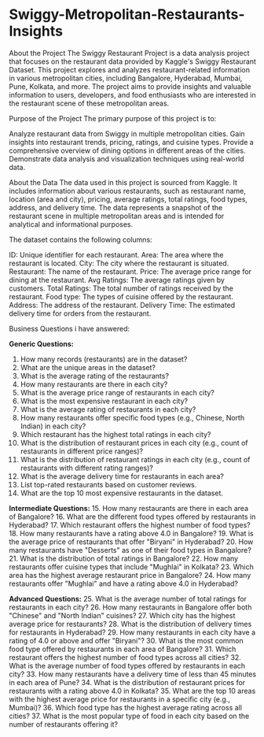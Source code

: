 # Swiggy-Metropolitan-Restaurants-Insights

About the Project
The Swiggy Restaurant Project is a data analysis project that focuses on the restaurant data provided by Kaggle's Swiggy Restaurant Dataset. This project explores and analyzes restaurant-related information in various metropolitan cities, including Bangalore, Hyderabad, Mumbai, Pune, Kolkata, and more. The project aims to provide insights and valuable information to users, developers, and food enthusiasts who are interested in the restaurant scene of these metropolitan areas.

Purpose of the Project
The primary purpose of this project is to:

Analyze restaurant data from Swiggy in multiple metropolitan cities.
Gain insights into restaurant trends, pricing, ratings, and cuisine types.
Provide a comprehensive overview of dining options in different areas of the cities.
Demonstrate data analysis and visualization techniques using real-world data.

About the Data
The data used in this project is sourced from Kaggle. It includes information about various restaurants, such as restaurant name, location (area and city), pricing, average ratings, total ratings, food types, address, and delivery time. The data represents a snapshot of the restaurant scene in multiple metropolitan areas and is intended for analytical and informational purposes.

The dataset contains the following columns:

ID: Unique identifier for each restaurant.
Area: The area where the restaurant is located.
City: The city where the restaurant is situated.
Restaurant: The name of the restaurant.
Price: The average price range for dining at the restaurant.
Avg Ratings: The average ratings given by customers.
Total Ratings: The total number of ratings received by the restaurant.
Food type: The types of cuisine offered by the restaurant.
Address: The address of the restaurant.
Delivery Time: The estimated delivery time for orders from the restaurant.

Business Questions i have answered:

**Generic Questions:**
1. How many records (restaurants) are in the dataset?
2. What are the unique areas in the dataset?
3. What is the average rating of the restaurants?
4. How many restaurants are there in each city?
5. What is the average price range of restaurants in each city?
6. What is the most expensive restaurant in each city?
7. What is the average rating of restaurants in each city?
8. How many restaurants offer specific food types (e.g., Chinese, North Indian) in each city?
9. Which restaurant has the highest total ratings in each city?
10. What is the distribution of restaurant prices in each city (e.g., count of restaurants in different price ranges)?
11. What is the distribution of restaurant ratings in each city (e.g., count of restaurants with different rating ranges)?
12. What is the average delivery time for restaurants in each area?
13. List top-rated restaurants based on customer reviews.
14. What are the top 10 most expensive restaurants in the dataset.

**Intermediate Questions:**
15. How many restaurants are there in each area of Bangalore?
16. What are the different food types offered by restaurants in Hyderabad?
17. Which restaurant offers the highest number of food types?
18. How many restaurants have a rating above 4.0 in Bangalore?
19. What is the average price of restaurants that offer "Biryani" in Hyderabad?
20. How many restaurants have "Desserts" as one of their food types in Bangalore?
21. What is the distribution of total ratings in Bangalore?
22. How many restaurants offer cuisine types that include "Mughlai" in Kolkata?
23. Which area has the highest average restaurant price in Bangalore?
24. How many restaurants offer "Mughlai" and have a rating above 4.0 in Hyderabad?

**Advanced Questions:**
25. What is the average number of total ratings for restaurants in each city?
26. How many restaurants in Bangalore offer both "Chinese" and "North Indian" cuisines?
27. Which city has the highest average price for restaurants?
28. What is the distribution of delivery times for restaurants in Hyderabad?
29. How many restaurants in each city have a rating of 4.0 or above and offer "Biryani"?
30. What is the most common food type offered by restaurants in each area of Bangalore?
31. Which restaurant offers the highest number of food types across all cities?
32. What is the average number of food types offered by restaurants in each city?
33. How many restaurants have a delivery time of less than 45 minutes in each area of Pune?
34. What is the distribution of restaurant prices for restaurants with a rating above 4.0 in Kolkata?
35. What are the top 10 areas with the highest average price for restaurants in a specific city (e.g., Mumbai)?
36. Which food type has the highest average rating across all cities?
37. What is the most popular type of food in each city based on the number of restaurants offering it?




